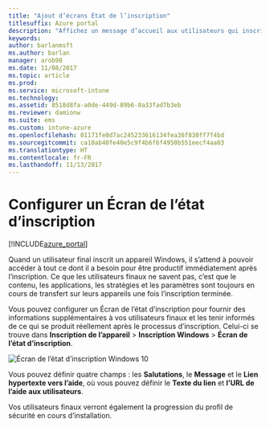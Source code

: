 ```yaml
---
title: "Ajout d’écrans État de l’inscription"
titlesuffix: Azure portal
description: "Affichez un message d’accueil aux utilisateurs qui inscrivent des appareils Windows 10."
keywords: 
author: barlanmsft
ms.author: barlan
manager: arob98
ms.date: 11/08/2017
ms.topic: article
ms.prod: 
ms.service: microsoft-intune
ms.technology: 
ms.assetid: 8518d8fa-a0de-449d-89b6-8a33fad7b3eb
ms.reviewer: damionw
ms.suite: ems
ms.custom: intune-azure
ms.openlocfilehash: 01171fe0d7ac245233616134fea36f830ff7f4bd
ms.sourcegitcommit: ca10ab40fe40e5c9f4b6f6f4950b551eecf4aa03
ms.translationtype: HT
ms.contentlocale: fr-FR
ms.lasthandoff: 11/13/2017
---
```

# <a name="set-up-an-enrollment-status-screen"></a>Configurer un Écran de l’état d’inscription

[!INCLUDE[azure_portal](./includes/azure_portal.md)]

Quand un utilisateur final inscrit un appareil Windows, il s’attend à pouvoir accéder à tout ce dont il a besoin pour être productif immédiatement après l’inscription. Ce que les utilisateurs finaux ne savent pas, c’est que le contenu, les applications, les stratégies et les paramètres sont toujours en cours de transfert sur leurs appareils une fois l’inscription terminée.

Vous pouvez configurer un Écran de l’état d’inscription pour fournir des informations supplémentaires à vos utilisateurs finaux et les tenir informés de ce qui se produit réellement après le processus d’inscription. Celui-ci se trouve dans **Inscription de l’appareil** > **Inscription Windows** > **Écran de l’état d’inscription**.

![Écran de l’état d’inscription Windows 10](./media/win10-enrollment-status-admin-setup.png)

Vous pouvez définir quatre champs : les **Salutations**, le **Message** et le **Lien hypertexte vers l’aide**, où vous pouvez définir le **Texte du lien** et **l’URL de l’aide aux utilisateurs**.

Vos utilisateurs finaux verront également la progression du profil de sécurité en cours d’installation. 

